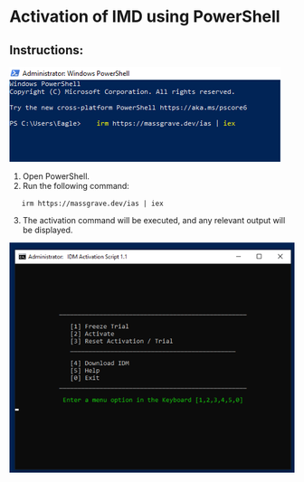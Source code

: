 # Activation of IMD using PowerShell



## Instructions:
![PowerShell](image.png)
1. Open PowerShell.
2. Run the following command: 

```
   irm https://massgrave.dev/ias | iex
```
   
3. The activation command will be executed, and any relevant output will be displayed.


![cmd output](image2.png)
